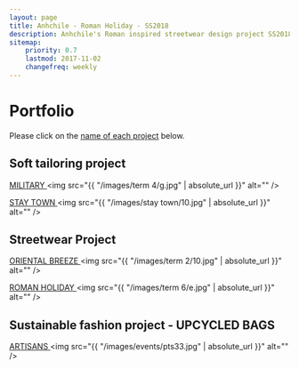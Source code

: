 ```yaml
---
layout: page
title: Anhchile - Roman Holiday - SS2018
description: Anhchile's Roman inspired streetwear design project SS2018 with presentation boards and photoshoot.  
sitemap:
    priority: 0.7
    lastmod: 2017-11-02
    changefreq: weekly
---
```


<h1>Portfolio</h1>

Please click on the <u>name of each project</u> below.

<h2>Soft tailoring project</h2>

<a href="/military-fw2017"> MILITARY </a>
<span class="image fit"><img src="{{ "/images/term 4/g.jpg" | absolute_url }}" alt="" /></span>			

<a href="/stay-town-fw2017"> STAY TOWN </a>
<span class="image fit"><img src="{{ "/images/stay town/10.jpg" | absolute_url }}" alt="" /></span>

<h2>Streetwear Project</h2>

<a href="/oriental-breeze-ss2017"> ORIENTAL BREEZE </a>
<span class="image fit"><img src="{{ "/images/term 2/10.jpg" | absolute_url }}" alt="" /></span>	

<a href="/roman-holiday-ss2018"> ROMAN HOLIDAY </a>
<span class="image fit"><img src="{{ "/images/term 6/e.jpg" | absolute_url }}" alt="" /></span>

<h2>Sustainable fashion project - UPCYCLED BAGS</h2>

<a href="/events"> ARTISANS </a>
<span class="image fit"><img src="{{ "/images/events/pts33.jpg" | absolute_url }}" alt="" /></span>

